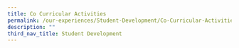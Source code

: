 ```yaml
---
title: Co Curricular Activities
permalink: /our-experiences/Student-Development/Co-Curricular-Activities/
description: ""
third_nav_title: Student Development
---
```

